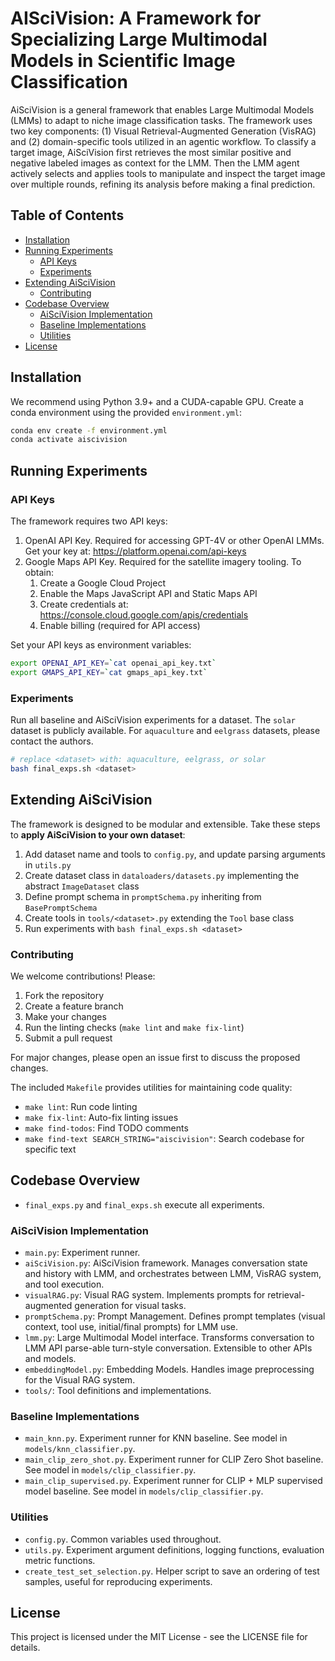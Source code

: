 # AISciVision: A Framework for Specializing Large Multimodal Models in Scientific Image Classification

AiSciVision is a general framework that enables Large Multimodal Models (LMMs) to adapt to niche image classification tasks.
The framework uses two key components: (1) Visual Retrieval-Augmented Generation (VisRAG) and (2) domain-specific tools utilized in an agentic workflow. 
To classify a target image, AiSciVision first retrieves the most similar positive and negative labeled images as context for the LMM. 
Then the LMM agent actively selects and applies tools to manipulate and inspect the target image over multiple rounds, refining its analysis before making a final prediction.

## Table of Contents
- [Installation](#installation)
- [Running Experiments](#running-experiments)
  - [API Keys](#api-keys)
  - [Experiments](#experiments)
- [Extending AiSciVision](#extending-aiscivision)
  - [Contributing](#contributing)
- [Codebase Overview](#codebase-overview)
  - [AiSciVision Implementation](#aiscivision-implementation)
  - [Baseline Implementations](#baseline-implementations)
  - [Utilities](#utilities)
- [License](#license)

## Installation

We recommend using Python 3.9+ and a CUDA-capable GPU.
Create a conda environment using the provided `environment.yml`:
```bash
conda env create -f environment.yml
conda activate aiscivision
```

## Running Experiments

### API Keys
The framework requires two API keys:
1. OpenAI API Key. Required for accessing GPT-4V or other OpenAI LMMs. Get your key at: https://platform.openai.com/api-keys
2. Google Maps API Key. Required for the satellite imagery tooling. To obtain:
    1. Create a Google Cloud Project
    2. Enable the Maps JavaScript API and Static Maps API
    3. Create credentials at: https://console.cloud.google.com/apis/credentials
    4. Enable billing (required for API access)

Set your API keys as environment variables:
```bash
export OPENAI_API_KEY=`cat openai_api_key.txt`
export GMAPS_API_KEY=`cat gmaps_api_key.txt`
```

### Experiments

Run all baseline and AiSciVision experiments for a dataset.
The `solar` dataset is publicly available.
For `aquaculture` and `eelgrass` datasets, please contact the authors.
```bash
# replace <dataset> with: aquaculture, eelgrass, or solar
bash final_exps.sh <dataset>
```

## Extending AiSciVision
The framework is designed to be modular and extensible. 
Take these steps to **apply AiSciVision to your own dataset**:
1. Add dataset name and tools to `config.py`, and update parsing arguments in `utils.py`
2. Create dataset class in `dataloaders/datasets.py` implementing the abstract `ImageDataset` class
3. Define prompt schema in `promptSchema.py` inheriting from `BasePromptSchema`
4. Create tools in `tools/<dataset>.py` extending the `Tool` base class
5. Run experiments with `bash final_exps.sh <dataset>`

### Contributing
We welcome contributions! Please:
1. Fork the repository
2. Create a feature branch
3. Make your changes
4. Run the linting checks (`make lint` and `make fix-lint`)
5. Submit a pull request

For major changes, please open an issue first to discuss the proposed changes.

The included `Makefile` provides utilities for maintaining code quality:
- `make lint`: Run code linting
- `make fix-lint`: Auto-fix linting issues
- `make find-todos`: Find TODO comments
- `make find-text SEARCH_STRING="aiscivision"`: Search codebase for specific text

## Codebase Overview

- `final_exps.py` and `final_exps.sh` execute all experiments.

### AiSciVision Implementation
- `main.py`: Experiment runner.
- `aiSciVision.py`: AiSciVision framework. Manages conversation state and history with LMM, and orchestrates between LMM, VisRAG system, and tool execution.
- `visualRAG.py`: Visual RAG system. Implements prompts for retrieval-augmented generation for visual tasks.
- `promptSchema.py`: Prompt Management. Defines prompt templates (visual context, tool use, initial/final prompts) for LMM use.
- `lmm.py`: Large Multimodal Model interface. Transforms conversation to LMM API parse-able turn-style conversation. Extensible to other APIs and models.
- `embeddingModel.py`: Embedding Models. Handles image preprocessing for the Visual RAG system.
- `tools/`: Tool definitions and implementations.

### Baseline Implementations
- `main_knn.py`. Experiment runner for KNN baseline. See model in `models/knn_classifier.py`.
- `main_clip_zero_shot.py`. Experiment runner for CLIP Zero Shot baseline. See model in `models/clip_classifier.py`.
- `main_clip_supervised.py`. Experiment runner for CLIP + MLP supervised model baseline. See model in `models/clip_classifier.py`.

### Utilities
- `config.py`. Common variables used throughout.
- `utils.py`. Experiment argument definitions, logging functions, evaluation metric functions.
- `create_test_set_selection.py`. Helper script to save an ordering of test samples, useful for reproducing experiments.

## License
This project is licensed under the MIT License - see the LICENSE file for details.
